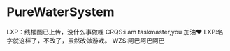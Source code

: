 # PureWaterSystem
LXP：线框图已上传，没什么事做哩
CRQS:i am taskmaster,you 加油❤️
LXP:名字就这样了，不改了，虽然改做游戏。
WZS:阿巴阿巴阿巴
